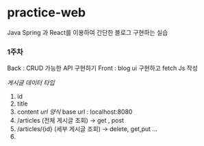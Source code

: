 # practice-web
Java Spring 과 React를 이용하여 간단한 블로그 구현하는 실습 

### 1주차
Back : CRUD 가능한 API 구현하기
Front : blog ui 구현하고 fetch Js 작성

*게시글 데이터 타입*
1. id
2. title
3. content
*url 양식*
base url : localhost:8080
1. /articles (전체 게시글 조회) -> get , post
2. /articles/{id} (세부 게시글 조회) -> delete, get,put ...
3. 

